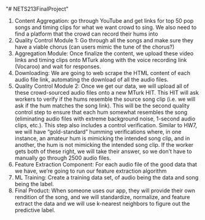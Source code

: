 "# NETS213FinalProject" 
1. Content Aggregation: go through YouTube and get links for top 50 pop songs and timing clips for what we want crowd to sing. We also need to find a platform that the crowd can record their hums into
2. Quality Control Module 1: Go through all the songs and make sure they have a viable chorus (can users mimic the tune of the chorus?)
3. Aggregation Module: Once finalize the content, we upload these video links and timing clips onto MTurk along with the voice recording link (Vocaroo) and wait for responses. 
4. Downloading: We are going to web scrape the HTML content of each audio file link, automating the download of all the audio files. 
5. Quality Control Module 2: Once we get our data, we will upload all of these crowd-sourced audio files onto a new MTurk HIT. This HIT will ask workers to verify if the hums resemble the source song clip (i.e. we will ask if the hum matches the song link). This will be the second quality control step to ensure that each hum somewhat resembles the song (eliminating audio files with extreme background noise, 1-second audio clips, etc.). This step also includes a control verification. Similar to HW7, we will have “gold-standard” humming verifications where, in one instance, an amateur hum is mimicking the intended song clip, and in another, the hum is not mimicking the intended song clip. If the worker gets both of these right, we will take their answer, so we don’t have to manually go through 2500 audio files. 
6. Feature Extraction Component: For each audio file of the good data that we have, we’re going to run our feature extraction algorithm
7. ML Training: Create a training data set, of audio being the data and song being the label. 
8. Final Product: When someone uses our app, they will provide their own rendition of the song, and we will standardize, normalize, and feature extract the data and we will use k-nearest neighbors to figure out the predictive label.
